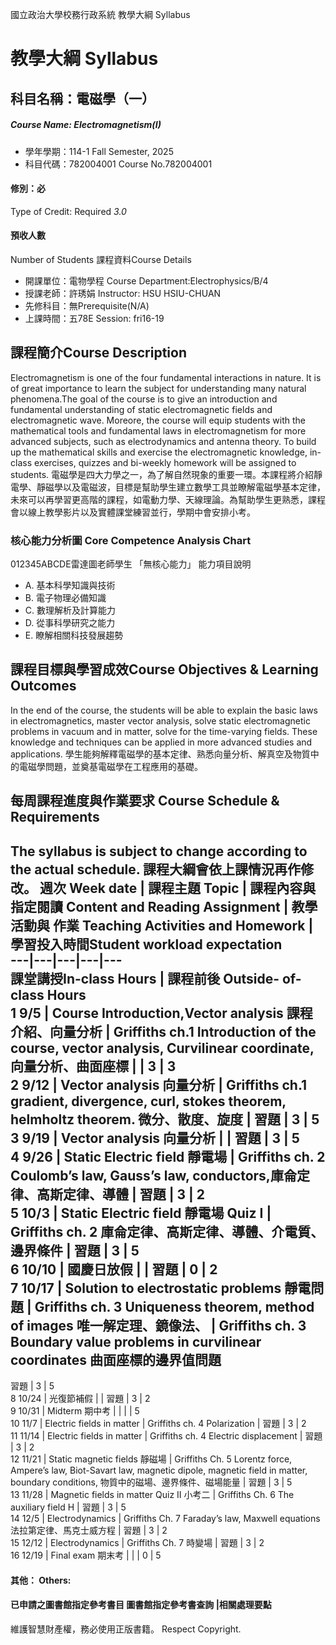 國立政治大學校務行政系統 教學大綱 Syllabus
# 教學大綱 Syllabus
##  科目名稱：電磁學（一）
#####  Course Name: Electromagnetism(I)
  * 學年學期：114-1 Fall Semester, 2025 
  * 科目代碼：782004001 Course No.782004001
#### 修別：必
Type of Credit: Required 
_3.0_
#### 預收人數
Number of Students
課程資料Course Details
  * 開課單位：電物學程 Course Department:Electrophysics/B/4 
  * 授課老師：許琇娟 Instructor: HSU HSIU-CHUAN 
  * 先修科目：無Prerequisite(N/A)
  * 上課時間：五78E Session: fri16-19
##  課程簡介Course Description
Electromagnetism is one of the four fundamental interactions in nature. It is of great importance to learn the subject for understanding many natural phenomena.The goal of the course is to give an introduction and fundamental understanding of static electromagnetic fields and electromagnetic wave. Moreore, the course will equip students with the mathematical tools and fundamental laws in electromagnetism for more advanced subjects, such as electrodynamics and antenna theory. To build up the mathematical skills and exercise the electromagnetic knowledge, in-class exercises, quizzes and bi-weekly homework will be assigned to students.
電磁學是四大力學之一，為了解自然現象的重要一環。本課程將介紹靜電學、靜磁學以及電磁波，目標是幫助學生建立數學工具並瞭解電磁學基本定律，未來可以再學習更高階的課程，如電動力學、天線理論。為幫助學生更熟悉，課程會以線上教學影片以及實體課堂練習並行，學期中會安排小考。
###  核心能力分析圖 Core Competence Analysis Chart
012345ABCDE雷達圖老師學生
「無核心能力」 
能力項目說明
  * A. 基本科學知識與技術
  * B. 電子物理必備知識
  * C. 數理解析及計算能力
  * D. 從事科學研究之能力
  * E. 瞭解相關科技發展趨勢
##  課程目標與學習成效Course Objectives & Learning Outcomes 
In the end of the course, the students will be able to explain the basic laws in electromagnetics, master vector analysis, solve static electromagnetic problems in vacuum and in matter, solve for the time-varying fields. These knowledge and techniques can be applied in more advanced studies and applications.
學生能夠解釋電磁學的基本定律、熟悉向量分析、解真空及物質中的電磁學問題，並奠基電磁學在工程應用的基礎。
##  每周課程進度與作業要求 Course Schedule & Requirements
The syllabus is subject to change according to the actual schedule. 
課程大綱會依上課情況再作修改。
週次 Week date |  課程主題 Topic |  課程內容與 指定閱讀 Content and Reading Assignment |  教學活動與 作業 Teaching Activities and Homework |  學習投入時間Student workload expectation  
---|---|---|---|---  
課堂講授In-class Hours |  課程前後 Outside- of-class Hours  
1 9/5 |  Course Introduction,Vector analysis 課程介紹、向量分析 |  Griffiths ch.1 Introduction of the course, vector analysis, Curvilinear coordinate, 向量分析、曲面座標 |  |  3 |  3  
2 9/12 |  Vector analysis 向量分析 |  Griffiths ch.1 gradient, divergence, curl, stokes theorem, helmholtz theorem. 微分、散度、旋度 |  習題 |  3 |  5  
3 9/19 |  Vector analysis 向量分析 |  |  習題 |  3 |  5  
4 9/26 |  Static Electric field 靜電場 |  Griffiths ch. 2 Coulomb’s law, Gauss’s law, conductors,庫侖定律、高斯定律、導體 | 習題 |  3 |  2  
5 10/3 |  Static Electric field 靜電場 Quiz I |  Griffiths ch. 2 庫侖定律、高斯定律、導體、介電質、邊界條件 |  習題 |  3 |  5  
6 10/10 |  國慶日放假 |  | 習題 |  0 |  2  
7 10/17 |  Solution to electrostatic problems 靜電問題 |  Griffiths ch. 3 Uniqueness theorem, method of images 唯一解定理、鏡像法、 |  Griffiths ch. 3 Boundary value problems in curvilinear coordinates 曲面座標的邊界值問題  
---  
習題 |  3 |  5  
8 10/24 |  光復節補假 |  | 習題 |  3 |  2  
9 10/31 |  Midterm 期中考 |  |  |  |  5  
10 11/7 |  Electric fields in matter |  Griffiths ch. 4 Polarization |  習題 |  3 |  2  
11 11/14 |  Electric fields in matter |  Griffiths ch. 4 Electric displacement | 習題 |  3 |  2  
12 11/21 |  Static magnetic fields 靜磁場 |  Griffiths Ch. 5 Lorentz force, Ampere’s law, Biot-Savart law, magnetic dipole, magnetic field in matter, boundary conditions,  物質中的磁場、邊界條件、磁場能量 |  習題 |  3 |  5  
13 11/28 |  Magnetic fields in matter Quiz II 小考二 |  Griffiths Ch. 6 The auxiliary field H |  習題 |  3 |  5  
14 12/5 |  Electrodynamics |  Griffiths Ch. 7 Faraday’s law, Maxwell equations 法拉第定律、馬克士威方程 | 習題 |  3 |  2  
15 12/12 |  Electrodynamics |  Griffiths Ch. 7  時變場 |  習題 |  3 |  2  
16 12/19 |  Final exam 期末考 |  |  |  0 |  5  
####  其他： Others:
####  已申請之圖書館指定參考書目  圖書館指定參考書查詢 |相關處理要點
維護智慧財產權，務必使用正版書籍。 Respect Copyright.